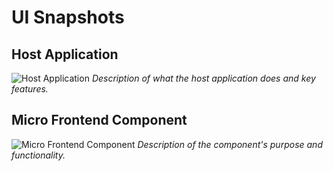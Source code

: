# UI Snapshots

## Host Application
![Host Application](./assets/shell-pp-snapshot.png)
*Description of what the host application does and key features.*

## Micro Frontend Component
![Micro Frontend Component](./assets/microfrontend-snapshot.png)
*Description of the component's purpose and functionality.*
